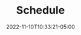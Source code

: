 ---
title: "Schedule"
date: 2022-11-10T10:33:21-05:00
draft: false
weight: 1
layout: schedule
cascade:
- _target:
    layout: discord_hangout
  outputs: 
    - HTML
    - Calendar
- _target:
    layout: two_day_town_event
  outputs: 
    - HTML
    - Calendar
- _target:
    layout: one_day_adventure
  outputs: 
    - HTML
    - Calendar
- _target:
    layout: swap_meet
  outputs: 
    - HTML
    - Calendar
---